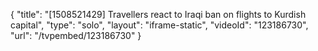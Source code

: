 {
    "title": "[1508521429] Travellers react to Iraqi ban on flights to Kurdish capital",
    "type": "solo",
    "layout": "iframe-static",
    "videoId": "123186730",
    "url": "\/tvpembed\/123186730"
}